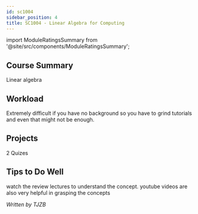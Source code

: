 ```yaml
---
id: sc1004
sidebar_position: 4
title: SC1004 - Linear Algebra for Computing
---
```






import ModuleRatingsSummary from '@site/src/components/ModuleRatingsSummary';

<ModuleRatingsSummary 
  lectureClarity={3}
  contentRelevance={3}
  contentDifficulty={5}
  overallWorkload={4}
  teamDependency={1}
/>

## Course Summary

Linear algebra

## Workload

Extremely difficult if you have no background so you have to grind tutorials and even that might not be enough.

## Projects

2 Quizes

## Tips to Do Well

watch the review lectures to understand the concept. youtube videos are also very helpful in grasping the concepts

*Written by TJZB*
